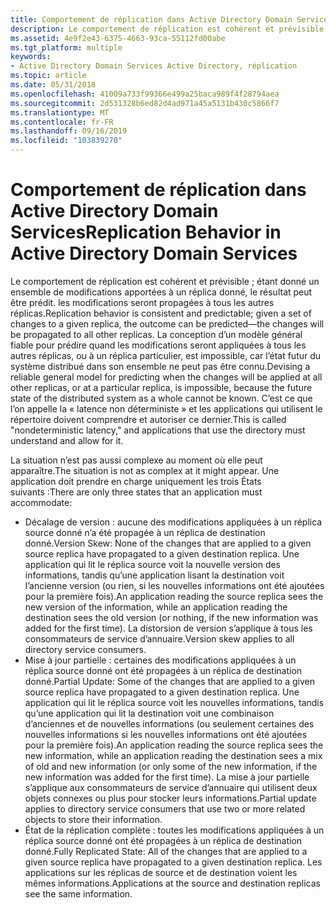 ```yaml
---
title: Comportement de réplication dans Active Directory Domain Services
description: Le comportement de réplication est cohérent et prévisible ; étant donné un ensemble de modifications apportées à un réplica donné, le résultat peut être prédit \ 8212 ; les modifications sont propagées à tous les autres réplicas.
ms.assetid: 4e9f2e43-6375-4663-93ca-55112fd00abe
ms.tgt_platform: multiple
keywords:
- Active Directory Domain Services Active Directory, réplication
ms.topic: article
ms.date: 05/31/2018
ms.openlocfilehash: 41009a733f99366e499a25baca989f4f28794aea
ms.sourcegitcommit: 2d531328b6ed82d4ad971a45a5131b430c5866f7
ms.translationtype: MT
ms.contentlocale: fr-FR
ms.lasthandoff: 09/16/2019
ms.locfileid: "103839270"
---
```

# <a name="replication-behavior-in-active-directory-domain-services"></a><span data-ttu-id="ff4ee-104">Comportement de réplication dans Active Directory Domain Services</span><span class="sxs-lookup"><span data-stu-id="ff4ee-104">Replication Behavior in Active Directory Domain Services</span></span>

<span data-ttu-id="ff4ee-105">Le comportement de réplication est cohérent et prévisible ; étant donné un ensemble de modifications apportées à un réplica donné, le résultat peut être prédit. les modifications seront propagées à tous les autres réplicas.</span><span class="sxs-lookup"><span data-stu-id="ff4ee-105">Replication behavior is consistent and predictable; given a set of changes to a given replica, the outcome can be predicted—the changes will be propagated to all other replicas.</span></span> <span data-ttu-id="ff4ee-106">La conception d’un modèle général fiable pour prédire quand les modifications seront appliquées à tous les autres réplicas, ou à un réplica particulier, est impossible, car l’état futur du système distribué dans son ensemble ne peut pas être connu.</span><span class="sxs-lookup"><span data-stu-id="ff4ee-106">Devising a reliable general model for predicting when the changes will be applied at all other replicas, or at a particular replica, is impossible, because the future state of the distributed system as a whole cannot be known.</span></span> <span data-ttu-id="ff4ee-107">C’est ce que l’on appelle la « latence non déterministe » et les applications qui utilisent le répertoire doivent comprendre et autoriser ce dernier.</span><span class="sxs-lookup"><span data-stu-id="ff4ee-107">This is called "nondeterministic latency," and applications that use the directory must understand and allow for it.</span></span>

<span data-ttu-id="ff4ee-108">La situation n’est pas aussi complexe au moment où elle peut apparaître.</span><span class="sxs-lookup"><span data-stu-id="ff4ee-108">The situation is not as complex at it might appear.</span></span> <span data-ttu-id="ff4ee-109">Une application doit prendre en charge uniquement les trois États suivants :</span><span class="sxs-lookup"><span data-stu-id="ff4ee-109">There are only three states that an application must accommodate:</span></span>

-   <span data-ttu-id="ff4ee-110">Décalage de version : aucune des modifications appliquées à un réplica source donné n’a été propagée à un réplica de destination donné.</span><span class="sxs-lookup"><span data-stu-id="ff4ee-110">Version Skew: None of the changes that are applied to a given source replica have propagated to a given destination replica.</span></span> <span data-ttu-id="ff4ee-111">Une application qui lit le réplica source voit la nouvelle version des informations, tandis qu’une application lisant la destination voit l’ancienne version (ou rien, si les nouvelles informations ont été ajoutées pour la première fois).</span><span class="sxs-lookup"><span data-stu-id="ff4ee-111">An application reading the source replica sees the new version of the information, while an application reading the destination sees the old version (or nothing, if the new information was added for the first time).</span></span> <span data-ttu-id="ff4ee-112">La distorsion de version s’applique à tous les consommateurs de service d’annuaire.</span><span class="sxs-lookup"><span data-stu-id="ff4ee-112">Version skew applies to all directory service consumers.</span></span>
-   <span data-ttu-id="ff4ee-113">Mise à jour partielle : certaines des modifications appliquées à un réplica source donné ont été propagées à un réplica de destination donné.</span><span class="sxs-lookup"><span data-stu-id="ff4ee-113">Partial Update: Some of the changes that are applied to a given source replica have propagated to a given destination replica.</span></span> <span data-ttu-id="ff4ee-114">Une application qui lit le réplica source voit les nouvelles informations, tandis qu’une application qui lit la destination voit une combinaison d’anciennes et de nouvelles informations (ou seulement certaines des nouvelles informations si les nouvelles informations ont été ajoutées pour la première fois).</span><span class="sxs-lookup"><span data-stu-id="ff4ee-114">An application reading the source replica sees the new information, while an application reading the destination sees a mix of old and new information (or only some of the new information, if the new information was added for the first time).</span></span> <span data-ttu-id="ff4ee-115">La mise à jour partielle s’applique aux consommateurs de service d’annuaire qui utilisent deux objets connexes ou plus pour stocker leurs informations.</span><span class="sxs-lookup"><span data-stu-id="ff4ee-115">Partial update applies to directory service consumers that use two or more related objects to store their information.</span></span>
-   <span data-ttu-id="ff4ee-116">État de la réplication complète : toutes les modifications appliquées à un réplica source donné ont été propagées à un réplica de destination donné.</span><span class="sxs-lookup"><span data-stu-id="ff4ee-116">Fully Replicated State: All of the changes that are applied to a given source replica have propagated to a given destination replica.</span></span> <span data-ttu-id="ff4ee-117">Les applications sur les réplicas de source et de destination voient les mêmes informations.</span><span class="sxs-lookup"><span data-stu-id="ff4ee-117">Applications at the source and destination replicas see the same information.</span></span>

 

 




